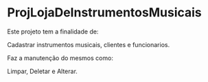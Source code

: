 # ProjLojaDeInstrumentosMusicais
Este projeto tem a finalidade de:

Cadastrar instrumentos musicais, clientes e funcionarios.

Faz a manutenção do mesmos como:

Limpar, Deletar e Alterar.
